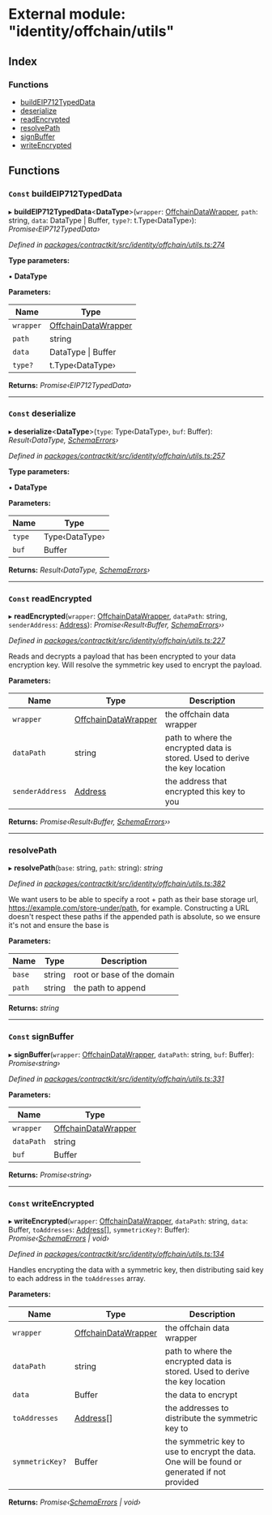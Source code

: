 # External module: "identity/offchain/utils"

## Index

### Functions

* [buildEIP712TypedData](_identity_offchain_utils_.md#const-buildeip712typeddata)
* [deserialize](_identity_offchain_utils_.md#const-deserialize)
* [readEncrypted](_identity_offchain_utils_.md#const-readencrypted)
* [resolvePath](_identity_offchain_utils_.md#resolvepath)
* [signBuffer](_identity_offchain_utils_.md#const-signbuffer)
* [writeEncrypted](_identity_offchain_utils_.md#const-writeencrypted)

## Functions

### `Const` buildEIP712TypedData

▸ **buildEIP712TypedData**<**DataType**>(`wrapper`: [OffchainDataWrapper](../classes/_identity_offchain_data_wrapper_.offchaindatawrapper.md), `path`: string, `data`: DataType | Buffer, `type?`: t.Type‹DataType›): *Promise‹EIP712TypedData›*

*Defined in [packages/contractkit/src/identity/offchain/utils.ts:274](https://github.com/celo-org/celo-monorepo/blob/master/packages/contractkit/src/identity/offchain/utils.ts#L274)*

**Type parameters:**

▪ **DataType**

**Parameters:**

Name | Type |
------ | ------ |
`wrapper` | [OffchainDataWrapper](../classes/_identity_offchain_data_wrapper_.offchaindatawrapper.md) |
`path` | string |
`data` | DataType &#124; Buffer |
`type?` | t.Type‹DataType› |

**Returns:** *Promise‹EIP712TypedData›*

___

### `Const` deserialize

▸ **deserialize**<**DataType**>(`type`: Type‹DataType›, `buf`: Buffer): *Result‹DataType, [SchemaErrors](_identity_offchain_accessors_errors_.md#schemaerrors)›*

*Defined in [packages/contractkit/src/identity/offchain/utils.ts:257](https://github.com/celo-org/celo-monorepo/blob/master/packages/contractkit/src/identity/offchain/utils.ts#L257)*

**Type parameters:**

▪ **DataType**

**Parameters:**

Name | Type |
------ | ------ |
`type` | Type‹DataType› |
`buf` | Buffer |

**Returns:** *Result‹DataType, [SchemaErrors](_identity_offchain_accessors_errors_.md#schemaerrors)›*

___

### `Const` readEncrypted

▸ **readEncrypted**(`wrapper`: [OffchainDataWrapper](../classes/_identity_offchain_data_wrapper_.offchaindatawrapper.md), `dataPath`: string, `senderAddress`: [Address](_base_.md#address)): *Promise‹Result‹Buffer, [SchemaErrors](_identity_offchain_accessors_errors_.md#schemaerrors)››*

*Defined in [packages/contractkit/src/identity/offchain/utils.ts:227](https://github.com/celo-org/celo-monorepo/blob/master/packages/contractkit/src/identity/offchain/utils.ts#L227)*

Reads and decrypts a payload that has been encrypted to your data encryption key. Will
resolve the symmetric key used to encrypt the payload.

**Parameters:**

Name | Type | Description |
------ | ------ | ------ |
`wrapper` | [OffchainDataWrapper](../classes/_identity_offchain_data_wrapper_.offchaindatawrapper.md) | the offchain data wrapper |
`dataPath` | string | path to where the encrypted data is stored. Used to derive the key location |
`senderAddress` | [Address](_base_.md#address) | the address that encrypted this key to you  |

**Returns:** *Promise‹Result‹Buffer, [SchemaErrors](_identity_offchain_accessors_errors_.md#schemaerrors)››*

___

###  resolvePath

▸ **resolvePath**(`base`: string, `path`: string): *string*

*Defined in [packages/contractkit/src/identity/offchain/utils.ts:382](https://github.com/celo-org/celo-monorepo/blob/master/packages/contractkit/src/identity/offchain/utils.ts#L382)*

We want users to be able to specify a root + path as their base
storage url, https://example.com/store-under/path, for example. Constructing
a URL doesn't respect these paths if the appended path is absolute, so we ensure
it's not and ensure the base is

**Parameters:**

Name | Type | Description |
------ | ------ | ------ |
`base` | string | root or base of the domain |
`path` | string | the path to append  |

**Returns:** *string*

___

### `Const` signBuffer

▸ **signBuffer**(`wrapper`: [OffchainDataWrapper](../classes/_identity_offchain_data_wrapper_.offchaindatawrapper.md), `dataPath`: string, `buf`: Buffer): *Promise‹string›*

*Defined in [packages/contractkit/src/identity/offchain/utils.ts:331](https://github.com/celo-org/celo-monorepo/blob/master/packages/contractkit/src/identity/offchain/utils.ts#L331)*

**Parameters:**

Name | Type |
------ | ------ |
`wrapper` | [OffchainDataWrapper](../classes/_identity_offchain_data_wrapper_.offchaindatawrapper.md) |
`dataPath` | string |
`buf` | Buffer |

**Returns:** *Promise‹string›*

___

### `Const` writeEncrypted

▸ **writeEncrypted**(`wrapper`: [OffchainDataWrapper](../classes/_identity_offchain_data_wrapper_.offchaindatawrapper.md), `dataPath`: string, `data`: Buffer, `toAddresses`: [Address](_base_.md#address)[], `symmetricKey?`: Buffer): *Promise‹[SchemaErrors](_identity_offchain_accessors_errors_.md#schemaerrors) | void›*

*Defined in [packages/contractkit/src/identity/offchain/utils.ts:134](https://github.com/celo-org/celo-monorepo/blob/master/packages/contractkit/src/identity/offchain/utils.ts#L134)*

Handles encrypting the data with a symmetric key, then distributing said key to each address
in the `toAddresses` array.

**Parameters:**

Name | Type | Description |
------ | ------ | ------ |
`wrapper` | [OffchainDataWrapper](../classes/_identity_offchain_data_wrapper_.offchaindatawrapper.md) | the offchain data wrapper |
`dataPath` | string | path to where the encrypted data is stored. Used to derive the key location |
`data` | Buffer | the data to encrypt |
`toAddresses` | [Address](_base_.md#address)[] | the addresses to distribute the symmetric key to |
`symmetricKey?` | Buffer | the symmetric key to use to encrypt the data. One will be found or generated if not provided  |

**Returns:** *Promise‹[SchemaErrors](_identity_offchain_accessors_errors_.md#schemaerrors) | void›*

